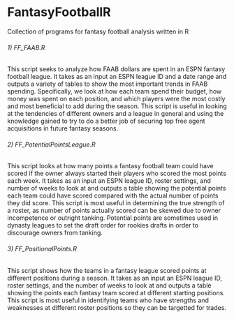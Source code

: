 # FantasyFootballR
Collection of programs for fantasy football analysis written in R

###### 1) FF_FAAB.R
This script seeks to analyze how FAAB dollars are spent in an ESPN fantasy football league. It takes as an input an ESPN league ID and a date range and outputs a variety of tables to show the most important trends in FAAB spending. Specifically, we look at how each team spend their budget, how money was spent on each position, and which players were the most costly and most beneficial to add during the season. This script is useful in looking at the tendencies of different owners and a league in general and using the knowledge gained to try to do a better job of securing top free agent acquisitions in future fantasy seasons.

###### 2) FF_PotentialPointsLeague.R
This script looks at how many points a fantasy football team could have scored if the owner always started their players who scored the most points each week. It takes as an input an ESPN league ID, roster settings, and number of weeks to look at and outputs a table showing the potential points each team could have scored compared with the actual number of points they did score. This script is most useful in determining the true strength of a roster, as number of points actually scored can be skewed due to owner incompetence or outright tanking. Potential points are sometimes used in dynasty leagues to set the draft order for rookies drafts in order to discourage owners from tanking.

###### 3) FF_PositionalPoints.R
This script shows how the teams in a fantasy league scored points at different positions during a season. It takes as an input an ESPN league ID, roster settings, and the number of weeks to look at and outputs a table showing the points each fantasy team scored at different starting positions. This script is most useful in identifying teams who have strengths and weaknesses at different roster positions so they can be targetted for trades. 
